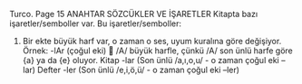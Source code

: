 Turco. Page 15
ANAHTAR SÖZCÜKLER VE İŞARETLER
Kitapta bazı işaretler/semboller var. Bu işaretler/semboller:
1. Bir ekte büyük harf var, o zaman o ses, uyum kuralına göre değişiyor.
Örnek:
-lAr (çoğul eki)  /A/ büyük harfle, çünkü /A/ son ünlü harfe göre {a} ya da
{e} oluyor.
Kitap -lar (Son ünlü /a,ı,o,u/ - o zaman çoğul eki –lar)
Defter -ler (Son ünlü /e,i,ö,ü/ - o zaman çoğul eki –ler)